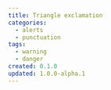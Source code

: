 ```yaml
---
title: Triangle exclamation
categories:
  - alerts
  - punctuation
tags:
  - warning
  - danger
created: 0.1.0
updated: 1.0.0-alpha.1
---
```

